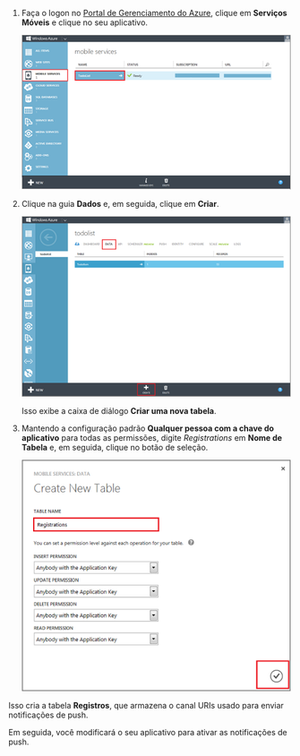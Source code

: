 ﻿
1. Faça o logon no [Portal de Gerenciamento do Azure], clique em **Serviços Móveis** e clique no seu aplicativo.

	![](./media/mobile-services-create-new-push-table/mobile-services-selection.png)

2. Clique na guia **Dados** e, em seguida, clique em **Criar**.

	![](./media/mobile-services-create-new-push-table/mobile-create-table.png)

	Isso exibe a caixa de diálogo **Criar uma nova tabela**.

3. Mantendo a configuração padrão **Qualquer pessoa com a chave do aplicativo** para todas as permissões, digite _Registrations_ em **Nome de Tabela** e, em seguida, clique no botão de seleção.

	![](./media/mobile-services-create-new-push-table/mobile-create-registrations-table.png)

  Isso cria a tabela **Registros**, que armazena o canal URIs usado para enviar notificações de push.

Em seguida, você modificará o seu aplicativo para ativar as notificações de push.

<!-- URLs -->
[Portal de Gerenciamento do Azure]: https://manage.windowsazure.com/
<!--HONumber=42-->
